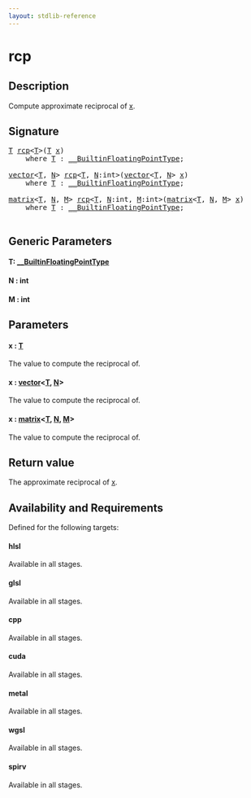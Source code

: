 ```yaml
---
layout: stdlib-reference
---
```


# rcp

## Description

Compute approximate reciprocal of <span class='code'><a href="rcp.md#decl-x" class="code_param">x</a></span>.



## Signature 

<pre>
<a href="rcp.md#typeparam-T" class="code_type">T</a> <a href="rcp.md">rcp</a>&lt;<a href="rcp.md#typeparam-T" class="code_type">T</a>&gt;(<a href="rcp.md#typeparam-T" class="code_type">T</a> <a href="rcp.md#decl-x" class="code_param">x</a>)
    <span class='code_keyword'>where</span> <a href="rcp.md#typeparam-T" class="code_type">T</a> : <a href="../interfaces/0_builtinfloatingpointtype-029hm/index.md" class="code_type">__BuiltinFloatingPointType</a>;

<a href="../types/vector/index.md" class="code_type">vector</a>&lt;<a href="rcp.md#typeparam-T" class="code_type">T</a>, <a href="rcp.md#decl-N" class="code_var">N</a>&gt; <a href="rcp.md">rcp</a>&lt;<a href="rcp.md#typeparam-T" class="code_type">T</a>, <a href="rcp.md#decl-N" class="code_var">N</a>:<span class="code_keyword">int</span>&gt;(<a href="../types/vector/index.md" class="code_type">vector</a>&lt;<a href="rcp.md#typeparam-T" class="code_type">T</a>, <a href="rcp.md#decl-N" class="code_var">N</a>&gt; <a href="rcp.md#decl-x" class="code_param">x</a>)
    <span class='code_keyword'>where</span> <a href="rcp.md#typeparam-T" class="code_type">T</a> : <a href="../interfaces/0_builtinfloatingpointtype-029hm/index.md" class="code_type">__BuiltinFloatingPointType</a>;

<a href="../types/matrix/index.md" class="code_type">matrix</a>&lt;<a href="rcp.md#typeparam-T" class="code_type">T</a>, <a href="rcp.md#decl-N" class="code_var">N</a>, <a href="rcp.md#decl-M" class="code_var">M</a>&gt; <a href="rcp.md">rcp</a>&lt;<a href="rcp.md#typeparam-T" class="code_type">T</a>, <a href="rcp.md#decl-N" class="code_var">N</a>:<span class="code_keyword">int</span>, <a href="rcp.md#decl-M" class="code_var">M</a>:<span class="code_keyword">int</span>&gt;(<a href="../types/matrix/index.md" class="code_type">matrix</a>&lt;<a href="rcp.md#typeparam-T" class="code_type">T</a>, <a href="rcp.md#decl-N" class="code_var">N</a>, <a href="rcp.md#decl-M" class="code_var">M</a>&gt; <a href="rcp.md#decl-x" class="code_param">x</a>)
    <span class='code_keyword'>where</span> <a href="rcp.md#typeparam-T" class="code_type">T</a> : <a href="../interfaces/0_builtinfloatingpointtype-029hm/index.md" class="code_type">__BuiltinFloatingPointType</a>;

</pre>

## Generic Parameters

####  <a id="typeparam-T"></a>T: [\_\_BuiltinFloatingPointType](../interfaces/0_builtinfloatingpointtype-029hm/index.md)
####  <a id="decl-N"></a>N  : int
####  <a id="decl-M"></a>M  : int

## Parameters

####  <a id="decl-x"></a>x  : [T](rcp.md#typeparam-T)
The value to compute the reciprocal of.

####  <a id="decl-x"></a>x  : [vector](../types/vector/index.md)\<[T](../types/vector/index.md#typeparam-T), [N](../types/vector/index.md#decl-N)\>
The value to compute the reciprocal of.

####  <a id="decl-x"></a>x  : [matrix](../types/matrix/index.md)\<[T](../types/matrix/t-0.md), [N](../types/matrix/index.md#decl-N), [M](../types/matrix/index.md#decl-M)\>
The value to compute the reciprocal of.


## Return value
The approximate reciprocal of <span class='code'><a href="rcp.md#decl-x" class="code_param">x</a></span>.


## Availability and Requirements

Defined for the following targets:

#### hlsl
Available in all stages.

#### glsl
Available in all stages.

#### cpp
Available in all stages.

#### cuda
Available in all stages.

#### metal
Available in all stages.

#### wgsl
Available in all stages.

#### spirv
Available in all stages.




<script>
// Fix .md links to .html when on ReadTheDocs
if (window.location.hostname.includes('readthedocs') || 
    window.location.hostname.includes('rtfd.io')) {
  document.addEventListener('DOMContentLoaded', function() {
    const links = document.querySelectorAll('a');
    links.forEach(link => {
      if (link.getAttribute('href') && link.getAttribute('href').endsWith('.md')) {
        link.href = link.href.replace(/\.md($|#|\?)/, '.html$1');
      }
    });
  });
}
</script>
